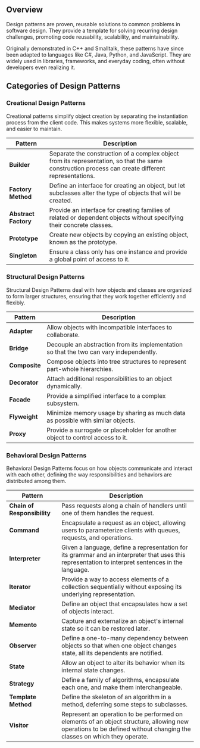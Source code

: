 ## Overview

Design patterns are proven, reusable solutions to common problems in software design. They provide a template for solving recurring design challenges, promoting code reusability, scalability, and maintainability.

Originally demonstrated in C++ and Smalltalk, these patterns have since been adapted to languages like C#, Java, Python, and JavaScript. They are widely used in libraries, frameworks, and everyday coding, often without developers even realizing it.

## Categories of Design Patterns

### Creational Design Patterns
Creational patterns simplify object creation by separating the instantiation process from the client code. This makes systems more flexible, scalable, and easier to maintain.

| **Pattern**              | **Description**                                                                                                                                               |
|--------------------------|---------------------------------------------------------------------------------------------------------------------------------------------------------------|
| **Builder**              | Separate the construction of a complex object from its representation, so that the same construction process can create different representations.             |
| **Factory Method**       | Define an interface for creating an object, but let subclasses alter the type of objects that will be created.                                                 |
| **Abstract Factory**     | Provide an interface for creating families of related or dependent objects without specifying their concrete classes.                                           |
| **Prototype**            | Create new objects by copying an existing object, known as the prototype.                                                                                      |
| **Singleton**            | Ensure a class only has one instance and provide a global point of access to it.                                                                               |

### Structural Design Patterns
Structural Design Patterns deal with how objects and classes are organized to form larger structures, ensuring that they work together efficiently and flexibly.

| **Pattern**             | **Description**                                                                                                             |
|-------------------------|-----------------------------------------------------------------------------------------------------------------------------|
| **Adapter**             | Allow objects with incompatible interfaces to collaborate.                                                                  |
| **Bridge**              | Decouple an abstraction from its implementation so that the two can vary independently.                                      |
| **Composite**           | Compose objects into tree structures to represent part-whole hierarchies.                                                    |
| **Decorator**           | Attach additional responsibilities to an object dynamically.                                                                |
| **Facade**              | Provide a simplified interface to a complex subsystem.                                                                      |
| **Flyweight**           | Minimize memory usage by sharing as much data as possible with similar objects.                                              |
| **Proxy**               | Provide a surrogate or placeholder for another object to control access to it.                                               |

### Behavioral Design Patterns
Behavioral Design Patterns focus on how objects communicate and interact with each other, defining the way responsibilities and behaviors are distributed among them.

| **Pattern**                    | **Description**                                                                                                                                         |
|--------------------------------|---------------------------------------------------------------------------------------------------------------------------------------------------------|
| **Chain of Responsibility**    | Pass requests along a chain of handlers until one of them handles the request.                                                                        |
| **Command**                    | Encapsulate a request as an object, allowing users to parameterize clients with queues, requests, and operations.                                      |
| **Interpreter**                | Given a language, define a representation for its grammar and an interpreter that uses this representation to interpret sentences in the language.     |
| **Iterator**                   | Provide a way to access elements of a collection sequentially without exposing its underlying representation.                                            |
| **Mediator**                   | Define an object that encapsulates how a set of objects interact.                                                                                      |
| **Memento**                    | Capture and externalize an object's internal state so it can be restored later.                                                                        |
| **Observer**                   | Define a one-to-many dependency between objects so that when one object changes state, all its dependents are notified.                                 |
| **State**                      | Allow an object to alter its behavior when its internal state changes.                                                                                 |
| **Strategy**                   | Define a family of algorithms, encapsulate each one, and make them interchangeable.                                                                    |
| **Template Method**            | Define the skeleton of an algorithm in a method, deferring some steps to subclasses.                                                                   |
| **Visitor**                    | Represent an operation to be performed on elements of an object structure, allowing new operations to be defined without changing the classes on which they operate. |
